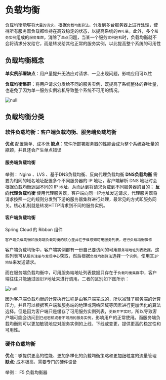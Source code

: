 # 负载均衡

负载均衡能够将`大量的请求`，根据`负载均衡算法`，分发到多台服务器上进行处理，使得所有服务器负载都维持在高效稳定的状态，以提高系统的`吞吐量`。此外，多个`服务实例`组成的`服务集群`，消除了`单点`问题，当某一个服务`实例宕机`时，负载均衡就不会将请求分发给它，而是转发给其他正常的服务实例，以此提高整个系统的可用性

## 负载均衡概念

**单实例部署缺点**：用户量提升无法应对请求、一旦出现问题，影响应用可以性

**负载均衡集群**：将用户请求分发给不同的服务实例，既提高了系统整体的吞吐量，也避免了因为单一服务实例宕机导致整个系统不可用的情况。

![null](https://gitee.com/vikieq/my_pic/raw/master/uPic/2021/10/11/m_14b08c7999331252e1d67df72466abd0_r.png)

## 负载均衡分类

### 软件负载均衡：客户端负载均衡、服务端负载均衡

**优点** 配置简单、成本低
**缺点**：软件所部署服务器的性能会成为整个系统吞吐量的瓶颈，并且还会产生单点错误

#### 服务端负载均衡

举例： Nginx 、LVS 、基于DNS负载均衡、反向代理负载均衡
**DNS负载均衡**
需要为相同的域名地址配置多个不同服务器的 IP 地址，客户端解析 DNS 地址时会根据负载均衡返回不同的 IP 地址，从而达到将请求负载到不同服务器的目的；
**反向代理负载均衡**
使用代理服务器，客户端向同一IP地址发送请求，代理服务器将请求按照一定的规则分发到下游的服务器集群进行处理，最常见的方式即服务网关。核心机制就是转发HTTP请求到不同的服务实例。

#### 客户端负载均衡

Spring Cloud 的 Ribbon 组件

```
客户端负载均衡和服务端负载均衡的核心差异在于谁感知可用服务列表，进行负载均衡操作
```

客户端负载均衡中，客户端实例都有一份自己要访问的可用`服务端地址列表数据`，这些列表可从`服务注册与发现中心`获取，然后根据`负载均衡算法`选择一个`实例`，使用其`IP 地址`来发送请求。

而在服务端负载均衡中，可用服务端地址列表数据只存在于`负载均衡集群`中，客户端往往只能通过`固定IP`地址来进行调用。二者的区别如下图所示：

![null](https://gitee.com/vikieq/my_pic/raw/master/uPic/2021/10/11/m_2b661b862271deb15a6572eae6a67dd4_r.png)

因为客户端负载均衡的计算执行过程是由客户端完成的，所以减轻了服务端的计算压力，并且可以根据客户端和服务端的地理或网络区域等因素进行更加优化的算法选择。但是因为客户端只是缓存了可用服务实例列表，`更新并不实时`，所以导致客户端可能会访问到`已经宕机或者不可用的服务实例`，影响用户的正常使用。而服务端负载均衡则可以更加敏锐地应对服务实例的上线、下线或变更，提供更高的稳定性和可用性。

### 硬件负载均衡

**优点**：够提供更高的性能、更加多样化的负载均衡策略和更加细粒度的流量管理
**缺点**: 成本极高，需要专门的硬件设备

举例： F5 负载均衡器
